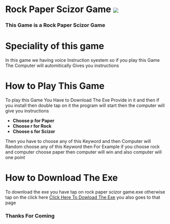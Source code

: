 <h1>Rock Paper Scizor Game <img align="center" src="https://forthebadge.com/images/badges/made-with-python.svg"></h1>
	<h3>This Game is a Rock Paper Scizor Game</h3>
	<h1>Speciality of this game</h1>
	<p>In this game we having voice Instruction syestem so if you play this Game
		The Computer will automitically Gives you instructions 
	</p>
	<h1>How to Play This Game</h1>
	<p>To play this Game You Have to Download The Exe Provide in it and then if you install then double tap on it the program will start then the computer will give you instructions<br>
		<ul>
      <li><b>Choose p for Paper</b></li>
			<li><b>Choose r for Rock</b></li>
			<li><b>Choose s for Scizor</b></li>
		</ul>
		Then you have to choose any of this Keyword and then Computer
		will Random choose any of this Keyword then For Example if you choose rock and computer choose paper then computer will win and also computer will one point 
	</p>
	<h1>How to Download The Exe</h1>
	<p>To download the exe you have tap on rock paper scizor game.exe otherwise tap on the click here <a href="https://github.com/AhamedMuhsin/Rock-Paper-Scisor-Game/blob/master/rock%20paper%20sccizor%20game.exe">Click Here To Dowload The Exe</a> you also goes to that page
	</p>
	<h3>Thanks For Coming</h3>
